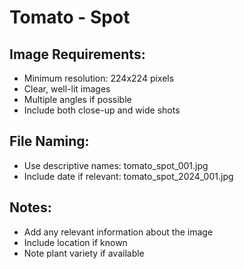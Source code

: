 # Tomato - Spot

## Image Requirements:
- Minimum resolution: 224x224 pixels
- Clear, well-lit images
- Multiple angles if possible
- Include both close-up and wide shots

## File Naming:
- Use descriptive names: tomato_spot_001.jpg
- Include date if relevant: tomato_spot_2024_001.jpg

## Notes:
- Add any relevant information about the image
- Include location if known
- Note plant variety if available
